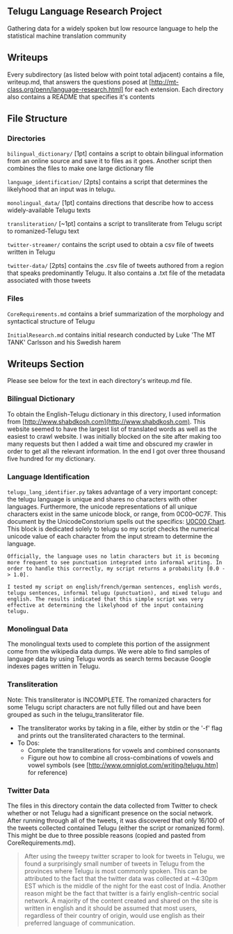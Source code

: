 ## Telugu Language Research Project

Gathering data for a widely spoken but low resource language to help the statistical machine translation community

## Writeups
Every subdirectory (as listed below with point total adjacent) contains a file, writeup.md, that answers the questions posed at [http://mt-class.org/penn/language-research.html] for each extension. Each directory also contains a README that specifies it's contents

## File Structure

### Directories
`bilingual_dictionary/` [1pt] contains a script to obtain bilingual information from an online source and save it to files as it goes. Another script then combines the files to make one large dictionary file

`language_identification/` [2pts] contains a script that determines the likelyhood that an input was in telugu.

`monolingual_data/` [1pt] contains directions that describe how to access widely-available Telugu texts

`transliteration/` [~1pt] contains a script to transliterate from Telugu script to romanized-Telugu text

`twitter-streamer/` contains the script used to obtain a csv file of tweets written in Telugu

`twitter-data/` [2pts] contains the .csv file of tweets authored from a region that speaks predominantly Telugu. It also contains a .txt file of the metadata associated with those tweets

### Files
`CoreRequirements.md` contains a brief summarization of the morphology and syntactical structure of Telugu

`InitialResearch.md` contains initial research conducted by Luke 'The MT TANK' Carlsson and his Swedish harem

## Writeups Section
Please see below for the text in each directory's writeup.md file.

### Bilingual Dictionary
To obtain the English-Telugu dictionary in this directory, I used information from [http://www.shabdkosh.com](http://www.shabdkosh.com). This website seemed to have the largest list of translated words as well as the easiest to crawl website. I was initially blocked on the site after making too many requests but then I added a wait time and obscured my crawler in order to get all the relevant information. In the end I got over three thousand five hundred for my dictionary.

### Language Identification
`telugu_lang_identifier.py` takes advantage of a very important concept: the telugu language is unique and shares no characters with other languages. Furthermore, the unicode representations of all unique characters exist in the same unicode block, or range, from 0C00–0C7F. This document by the UnicodeConstorium spells out the specifics: [U0C00 Chart](http://unicode.org/charts/PDF/U0C00.pdf). This block is dedicated solely to telugu so my script checks the numerical unicode value of each character from the input stream to determine the language.

    Officially, the language uses no latin characters but it is becoming more frequent to see punctuation integrated into informal writing. In order to handle this correctly, my script returns a probability [0.0 -> 1.0].

    I tested my script on english/french/german sentences, english words, telugu sentences, informal telugu (punctuation), and mixed telugu and english. The results indicated that this simple script was very effective at determining the likelyhood of the input containing telugu.

### Monolingual Data
The monolingual texts used to complete this portion of the assignment come from the wikipedia data dumps. We were able to find samples of language data by using Telugu words as search terms because Google indexes pages written in Telugu.

### Transliteration
Note: This transliterator is INCOMPLETE. The romanized characters for some Telugu script characters are not fully filled out and have been grouped as such in the telugu_transliterator file.
- The transliterator works by taking in a file, either by stdin or the '-f' flag and prints out the transliterated characters to the terminal.
- To Dos:
  - Complete the transliterations for vowels and combined consonants
  - Figure out how to combine all cross-combinations of vowels and vowel symbols (see [http://www.omniglot.com/writing/telugu.htm] for reference)

### Twitter Data
The files in this directory contain the data collected from Twitter to check whether or not Telugu had a significant presence on the social network. After running through all of the tweets, it was discovered that only 16/100 of the tweets collected contained Telugu (either the script or romanized form). This might be due to three possible reasons (copied and pasted from CoreRequirements.md).

> After using the tweepy twitter scraper to look for tweets in Telugu, we found a surprisingly small number of tweets in Telugu from the provinces where Telugu is most commonly spoken. This can be attributed to the fact that the twitter data was collected at ~4:30pm EST which is the middle of the night for the east cost of India. Another reason might be the fact that twitter is a fairly english-centric social network. A majority of the content created and shared on the site is written in english and it should be assumed that most users, regardless of their country of origin, would use english as their preferred language of communication.
